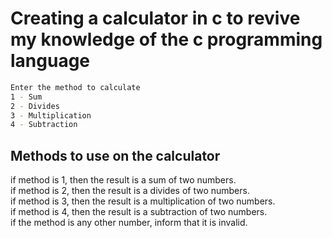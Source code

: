 # Creating a calculator in c to revive my knowledge of the c programming language

```bash
Enter the method to calculate
1 - Sum
2 - Divides
3 - Multiplication
4 - Subtraction
```

## Methods to use on the calculator
if method is 1, then the result is a sum of two numbers. <br />
if method is 2, then the result is a divides of two numbers. <br />
if method is 3, then the result is a multiplication of two numbers. <br />
if method is 4, then the result is a subtraction of two numbers. <br />
if the method is any other number, inform that it is invalid.
